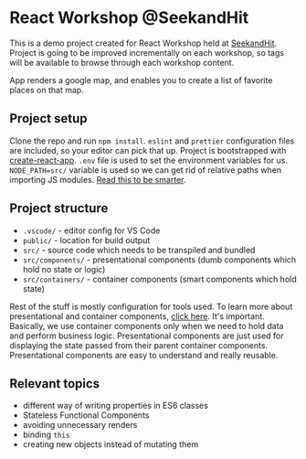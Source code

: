 # React Workshop @SeekandHit

This is a demo project created for React Workshop held at [SeekandHit](https://seekandhit.com/). 
Project is going to be improved incrementally on each workshop, so tags will be available to 
browse through each workshop content.

App renders a google map, and enables you to create a list of favorite places on that map.

## Project setup

Clone the repo and run `npm install`. `eslint` and `prettier` configuration files are included,
so your editor can pick that up. Project is bootstrapped with [create-react-app](https://github.com/facebookincubator/create-react-app). `.env` file is used to set the environment 
variables for us. `NODE_PATH=src/` variable is used so we can get rid of relative paths when importing
JS modules. [Read this to be smarter](https://moduscreate.com/es6-es2015-import-no-relative-path-webpack/).

## Project structure

- `.vscode/` - editor config for VS Code
- `public/` - location for build output
- `src/` - source code which needs to be transpiled and bundled
- `src/components/` - presentational components (dumb components which hold no state or logic)
- `src/containers/` - container components (smart components which hold state)

Rest of the stuff is mostly configuration for tools used. To learn more about presentational and container components, 
[click here](https://medium.com/@dan_abramov/smart-and-dumb-components-7ca2f9a7c7d0). It's important. Basically, we use 
container components only when we need to hold data and perform business logic. Presentational components are just used for 
displaying the state passed from their parent container components. Presentational components are easy to understand and 
really reusable.

## Relevant topics

- different way of writing properties in ES6 classes
- Stateless Functional Components
- avoiding unnecessary renders
- binding `this`
- creating new objects instead of mutating them